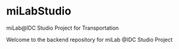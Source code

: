 # miLabStudio
miLab@IDC Studio Project for Transportation

Welcome to the backend repository for miLab @IDC Studio Project

